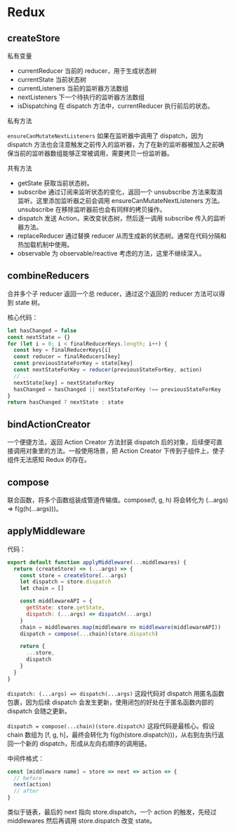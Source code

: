 # Redux

## createStore

私有变量

- currentReducer 当前的 reducer，用于生成状态树
- currentState 当前状态树
- currentListeners 当前的监听器方法数组
- nextListeners 下一个待执行的监听器方法数组
- isDispatching 在 dispatch 方法中，currentReducer 执行前后的状态。

私有方法

`ensureCanMutateNextListeners` 如果在监听器中调用了 dispatch，因为 dispatch 方法也会注意触发之前传入的监听器，为了在新的监听器被加入之前确保当前的监听器数组能够正常被调用，需要拷贝一份监听器。

共有方法

- getState 获取当前状态树。
- subscribe 通过订阅来监听状态的变化，返回一个 unsubscribe 方法来取消监听。这里添加监听器之前会调用 ensureCanMutateNextListeners 方法。unsubscribe 在移除监听器前也会有同样的拷贝操作。
- dispatch 发送 Action，来改变状态树，然后逐一调用 subscribe 传入的监听器方法。
- replaceReducer 通过替换 reducer 从而生成新的状态树。通常在代码分隔和热加载机制中使用。
- observable 为 observable/reactive 考虑的方法，这里不继续深入。

## combineReducers

合并多个子 reducer 返回一个总 reducer，通过这个返回的 reducer 方法可以得到 state 树。

核心代码：

```js
let hasChanged = false
const nextState = {}
for (let i = 0; i < finalReducerKeys.length; i++) {
  const key = finalReducerKeys[i]
  const reducer = finalReducers[key]
  const previousStateForKey = state[key]
  const nextStateForKey = reducer(previousStateForKey, action)
  // ...
  nextState[key] = nextStateForKey
  hasChanged = hasChanged || nextStateForKey !== previousStateForKey
}
return hasChanged ? nextState : state
```

## bindActionCreator

一个便捷方法，返回 Action Creator 方法封装 dispatch 后的对象，后续便可直接调用对象里的方法。一般使用场景，把 Action Creator 下传到子组件上，使子组件无法感知 Redux 的存在。

## compose

联合函数，将多个函数组装成管道传输值。compose(f, g, h) 将会转化为 (...args) => f(g(h(...args)))。

## applyMiddleware

代码：

```js
export default function applyMiddleware(...middlewares) {
  return (createStore) => (...args) => {
    const store = createStore(...args)
    let dispatch = store.dispatch
    let chain = []

    const middlewareAPI = {
      getState: store.getState,
      dispatch: (...args) => dispatch(...args)
    }
    chain = middlewares.map(middleware => middleware(middlewareAPI))
    dispatch = compose(...chain)(store.dispatch)

    return {
      ...store,
      dispatch
    }
  }
}
```

`dispatch: (...args) => dispatch(...args)` 这段代码对 dispatch 用匿名函数包裹，因为后续 dispatch 会发生更新，使用闭包的好处在于匿名函数内部的 dispatch 会随之更新。

`dispatch = compose(...chain)(store.dispatch)` 这段代码是最核心。假设 chain 数组为 [f, g, h]，最终会转化为 f(g(h(store.dispatch)))，从右到左执行返回一个新的 dispatch，形成从左向右顺序的调用链。

中间件格式：

```js
const [middleware name] = store => next => action => {
  // before
  next(action)
  // after
}
```

类似于链表，最后的 next 指向 store.dispatch，一个 action 的触发，先经过 middlewares 然后再调用 store.dispatch 改变 state。
